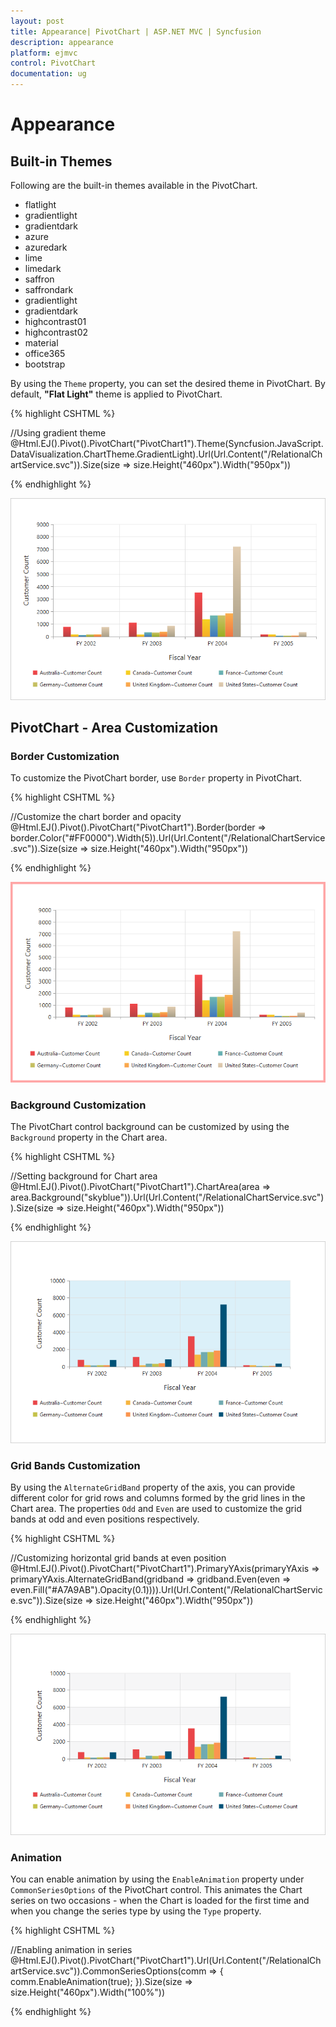 ```yaml
---
layout: post
title: Appearance| PivotChart | ASP.NET MVC | Syncfusion
description: appearance
platform: ejmvc
control: PivotChart
documentation: ug
---
```


# Appearance

## Built-in Themes

Following are the built-in themes available in the PivotChart.

* flatlight
* gradientlight
* gradientdark
* azure
* azuredark
* lime
* limedark
* saffron
* saffrondark
* gradientlight
* gradientdark
* highcontrast01
* highcontrast02
* material
* office365
* bootstrap

By using the `Theme` property, you can set the desired theme in PivotChart. By default, **"Flat Light"** theme is applied to PivotChart.

{% highlight CSHTML %}

//Using gradient theme
@Html.EJ().Pivot().PivotChart("PivotChart1").Theme(Syncfusion.JavaScript.DataVisualization.ChartTheme.GradientLight).Url(Url.Content("/RelationalChartService.svc")).Size(size => size.Height("460px").Width("950px"))

{% endhighlight %}

![](Appearance_images/themes.png)

## PivotChart - Area Customization

### Border Customization
To customize the PivotChart border, use `Border` property in PivotChart.

{% highlight CSHTML %}

//Customize the chart border and opacity
@Html.EJ().Pivot().PivotChart("PivotChart1").Border(border => border.Color("#FF0000").Width(5)).Url(Url.Content("/RelationalChartService.svc")).Size(size => size.Height("460px").Width("950px"))

{% endhighlight %}

![](Appearance_images/bordercustomize.png)

### Background Customization
The PivotChart control background can be customized by using the `Background` property in the Chart area.

{% highlight CSHTML %}

//Setting background for Chart area
@Html.EJ().Pivot().PivotChart("PivotChart1").ChartArea(area => area.Background("skyblue")).Url(Url.Content("/RelationalChartService.svc")).Size(size => size.Height("460px").Width("950px"))

{% endhighlight %}

![](Appearance_images/backgroundcutomize.png)

### Grid Bands Customization
By using the `AlternateGridBand` property of the axis, you can provide different color for grid rows and columns formed by the grid lines in the Chart area. The properties `Odd` and `Even` are used to customize the grid bands at odd and even positions respectively.

{% highlight CSHTML %}

//Customizing horizontal grid bands at even position
@Html.EJ().Pivot().PivotChart("PivotChart1").PrimaryYAxis(primaryYAxis => primaryYAxis.AlternateGridBand(gridband => gridband.Even(even => even.Fill("#A7A9AB").Opacity(0.1)))).Url(Url.Content("/RelationalChartService.svc")).Size(size => size.Height("460px").Width("950px"))

{% endhighlight %}

![](Appearance_images/gridbands.png)

### Animation
You can enable animation by using the `EnableAnimation` property under `CommonSeriesOptions` of the PivotChart control. This animates the Chart series on two occasions - when the Chart is loaded for the first time and when you change the series type by using the `Type` property.

{% highlight CSHTML %}

//Enabling animation in series
@Html.EJ().Pivot().PivotChart("PivotChart1").Url(Url.Content("/RelationalChartService.svc")).CommonSeriesOptions(comm => { comm.EnableAnimation(true); }).Size(size => size.Height("460px").Width("100%"))

{% endhighlight %}
